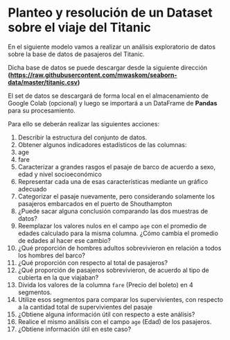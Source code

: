# Planteo y resolución de un Dataset sobre el viaje del Titanic

En el siguiente modelo vamos a realizar un análisis exploratorio de datos sobre la base de datos de pasajeros del Titanic.

Dicha base de datos se puede descargar desde la siguiente dirección **(https://raw.githubusercontent.com/mwaskom/seaborn-data/master/titanic.csv)**

El set de datos se descargará de forma local en el almacenamiento de Google Colab (opcional) y luego se importará a un DataFrame de **Pandas** para su procesamiento.

Para ello se deberán realizar las siguientes acciones:

1. Describir la estructura del conjunto de datos.
2. Obtener algunos indicadores estadísticos de las columnas:
  1. age
  2. fare
3. Caracterizar a grandes rasgos el pasaje de barco de acuerdo a sexo, edad y nivel socioeconómico
4. Representar cada una de esas características mediante un gráfico adecuado
5. Categorizar el pasaje nuevamente, pero considerando solamente los pasajeros embarcados en el puerto de Shouthampton
6. ¿Puede sacar alguna conclusión comparando las dos muestras de datos?
7. Reemplazar los valores nulos en el campo `age` con el promedio de edades calculado para la misma columna. ¿Cómo cambia el promedio de edades al hacer ese cambio?
8. ¿Qué proporción de hombres adultos sobrevivieron en relación a todos los hombres del barco?
9. ¿Qué proporción con respecto al total de pasajeros?
10. ¿Qué proporción de pasajeros sobrevivieron, de acuerdo al tipo de cubierta en la que viajaban?
11. Divida los valores de la columna `fare` (Precio del boleto) en 4 segmentos.
12. Utilize esos segmentos para comparar los supervivientes, con respecto a la cantidad total de supervivientes del pasaje
13. ¿Obtiene alguna información útil con respecto a este análisis?
14. Realice el mismo análisis con el campo `age` (Edad) de los pasajeros.
15. ¿Obtiene información útil en este caso?
